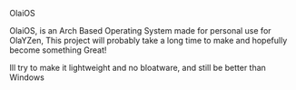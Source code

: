 OlaiOS

OlaiOS, is an Arch Based Operating System made for personal use for OlaYZen, This project will probably take a long time to make and hopefully become something Great!

Ill try to make it lightweight and no bloatware, and still be better than Windows

